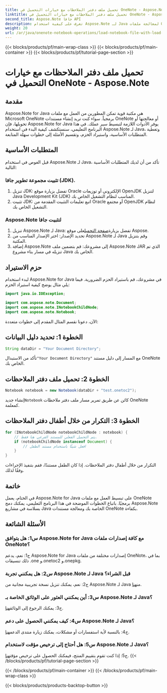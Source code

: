 ```yaml
---
title: تحميل ملف دفتر الملاحظات مع خيارات التحميل في OneNote - Aspose.Note
linktitle: تحميل ملف دفتر الملاحظات مع خيارات التحميل في OneNote - Aspose.Note
second_title: Aspose.Note جافا API
description: تعرف على كيفية استخدام Aspose.Note لـ Java لمعالجة ملفات OneNote برمجياً. ابدأ مع برنامجنا التعليمي الشامل الآن.
weight: 20
url: /ar/java/onenote-notebook-operations/load-notebook-file-with-load-options/
---
```


{{< blocks/products/pf/main-wrap-class >}}
{{< blocks/products/pf/main-container >}}
{{< blocks/products/pf/tutorial-page-section >}}

# تحميل ملف دفتر الملاحظات مع خيارات التحميل في OneNote - Aspose.Note

## مقدمة

Aspose.Note for Java هي مكتبة قوية تمكن المطورين من العمل مع ملفات Microsoft OneNote برمجياً. سواء كنت تريد إنشاء مستندات OneNote أو معالجتها أو تحويلها، فإن Aspose.Note for Java يوفر الأدوات اللازمة لتبسيط سير عملك. في هذا البرنامج التعليمي، سنستكشف كيفية البدء في استخدام Aspose.Note لـ Java، وتغطية المتطلبات الأساسية، واستيراد الحزم، وتقسيم الأمثلة إلى خطوات سهلة المتابعة.

## المتطلبات الأساسية

قبل الغوص في استخدام Aspose.Note لـ Java، تأكد من أن لديك المتطلبات الأساسية التالية:

### تثبيت مجموعة تطوير جافا (JDK).

1. تنزيل JDK: تفضل بزيارة موقع Oracle الإلكتروني أو توزيعات OpenJDK لتنزيل Java Development Kit (JDK) المناسب لنظام التشغيل الخاص بك.
2. تثبيت JDK: اتبع تعليمات التثبيت المقدمة من Oracle أو مجتمع OpenJDK لنظام التشغيل الخاص بك.

### Aspose.Note لتثبيت جافا

1.  تنزيل Aspose.Note لـ Java: تفضل بزيارة[صفحة التحميل](https://releases.aspose.com/note/java/)على موقع Aspose.
2. تحديد الإصدار: اختر الإصدار المناسب من Aspose.Note لـ Java وقم بتنزيل المكتبة.
3. إضافة Aspose.Note إلى مشروعك: قم بتضمين ملف Aspose.Note JAR الذي تم تنزيله في مسار بناء مشروع Java الخاص بك.

## حزم الاستيراد

لبدء استخدام Aspose.Note for Java في مشروعك، قم باستيراد الحزم الضرورية. فيما يلي مثال يوضح كيفية استيراد الحزم:

```java
import java.io.IOException;

import com.aspose.note.Document;
import com.aspose.note.INotebookChildNode;
import com.aspose.note.Notebook;
```

الآن، دعونا نقسم المثال المقدم إلى خطوات متعددة:

## الخطوة 1: تحديد دليل البيانات

```java
String dataDir = "Your Document Directory";
```

 تأكد من الاستبدال`"Your Document Directory"` مع المسار إلى دليل مستند OneNote الخاص بك.

## الخطوة 2: تحميل ملف دفتر الملاحظات

```java
Notebook notebook = new Notebook(dataDir + "test.onetoc2");
```

 إنشاء جديد`Notebook` كائن عن طريق تمرير مسار ملف دفتر ملاحظات OneNote كمعلمة.

## الخطوة 3: التكرار من خلال أطفال دفتر الملاحظات

```java
for (INotebookChildNode notebookChildNode : notebook) {
    // يتم التحميل الفعلي للمستند الفرعي هنا فقط.
    if (notebookChildNode instanceof Document) {
        // افعل شيئًا باستخدام مستند الطفل
    }
}
```

التكرار من خلال أطفال دفتر الملاحظات. إذا كان الطفل مستندًا، فقم بتنفيذ الإجراءات وفقًا لذلك.

## خاتمة

في الختام، يعمل Aspose.Note for Java على تبسيط العمل مع ملفات OneNote برمجيًا. باتباع الخطوات الموضحة في هذا البرنامج التعليمي، يمكنك دمج Aspose.Note بسلاسة في مشاريع Java الخاصة بك ومعالجة مستندات OneNote بكفاءة.

## الأسئلة الشائعة

### س1: هل يتوافق Aspose.Note for Java مع كافة إصدارات ملفات OneNote؟

ج1: نعم، يدعم Aspose.Note for Java إصدارات مختلفة من ملفات OneNote، بما في ذلك تنسيقات .one و.onetoc2 و.onepkg.

### س2: هل يمكنني تجربة Aspose.Note لـ Java قبل الشراء؟

 ج2: نعم، يمكنك تنزيل نسخة تجريبية مجانية من Aspose.Note لـ Java من[هنا](https://releases.aspose.com/).

### س3: أين يمكنني العثور على الوثائق الخاصة بـ Aspose.Note لـ Java؟

 ج3: يمكنك الرجوع إلى الوثائق[هنا](https://reference.aspose.com/note/java/).

### س4: كيف يمكنني الحصول على دعم Aspose.Note لـ Java؟

 ج4: بالنسبة لأية استفسارات أو مشكلات، يمكنك زيارة منتدى الدعم[هنا](https://forum.aspose.com/c/note/28).

### س5: هل أحتاج إلى ترخيص مؤقت لاستخدام Aspose.Note لـ Java؟

 ج5: إذا كنت تقوم بتقييم المنتج، فيمكنك الحصول على ترخيص مؤقت[هنا](https://purchase.aspose.com/temporary-license/).
{{< /blocks/products/pf/tutorial-page-section >}}

{{< /blocks/products/pf/main-container >}}
{{< /blocks/products/pf/main-wrap-class >}}

{{< blocks/products/products-backtop-button >}}
